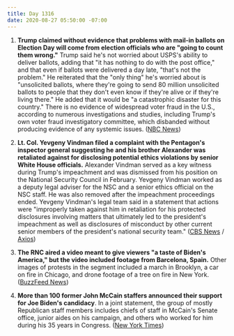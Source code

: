 ```yaml
---
title: Day 1316
date: 2020-08-27 05:50:00 -07:00
---
```


1. **Trump claimed without evidence that problems with mail-in ballots on Election Day will come from election officials who are "going to count them wrong."** Trump said he's not worried about USPS's ability to deliver ballots, adding that "it has nothing to do with the post office," and that even if ballots were delivered a day late, "that's not the problem." He reiterated that the "only thing" he's worried about is "unsolicited ballots, where they're going to send 80 million unsolicited ballots to people that they don't even know if they're alive or if they're living there." He added that it would be "a catastrophic disaster for this country." There is no evidence of widespread voter fraud in the U.S., according to numerous investigations and studies, including Trump's own voter fraud investigatory committee, which disbanded without producing evidence of any systemic issues. ([NBC News](https://www.nbcnews.com/politics/2020-election/trump-says-election-workers-not-usps-could-lead-2020-miscount-n1238387))

2. **Lt. Col. Yevgeny Vindman filed a complaint with the Pentagon's inspector general suggesting he and his brother Alexander was retaliated against for disclosing potential ethics violations by senior White House officials.** Alexander Vindman served as a key witness during Trump's impeachment and was dismissed from his position on the National Security Council in February. Yevgeny Vindman worked as a deputy legal adviser for the NSC and a senior ethics official on the NSC staff. He was also removed after the impeachment proceedings ended. Yevgeny Vindman's legal team said in a statement that actions were "improperly taken against him in retaliation for his protected disclosures involving matters that ultimately led to the president's impeachment as well as disclosures of misconduct by other current senior members of the president's national security team." ([CBS News](https://www.cbsnews.com/news/yevgeny-vindman-whistleblower-complaint-retaliation-pentagon/) / [Axios](https://www.axios.com/yevgeny-vindman-retaliation-complaint-trump-b81fc300-9e86-41b8-ab73-08c6c72b57b5.html))

3. **The RNC aired a video meant to give viewers "a taste of Biden's America," but the video included footage from Barcelona, Spain.** Other images of protests in the segment included a march in Brooklyn, a car on fire in Chicago, and drone footage of a tree on fire in New York. ([BuzzFeed News](https://www.buzzfeednews.com/article/janelytvynenko/rnc-protest-video-barcelona))

4. **More than 100 former John McCain staffers announced their support for Joe Biden's candidacy**. In a joint statement, the group of mostly Republican staff members includes chiefs of staff in McCain's Senate office, junior aides on his campaign, and others who worked for him during his 35 years in Congress. ([New York Times](https://www.nytimes.com/2020/08/27/us/politics/john-mccain-biden-trump.html))